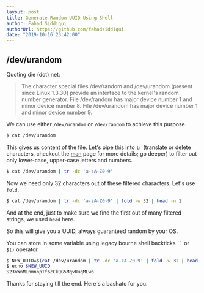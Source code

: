 ```yaml
---
layout: post
title: Generate Random UUID Using Shell
author: Fahad Siddiqui
authorUrl: https://github.com/fahadsiddiqui
date: "2019-10-16 23:42:00"
---
```



## /dev/urandom

Quoting die (dot) net:

> The character special files /dev/random and /dev/urandom (present since Linux 1.3.30) provide an interface to the kernel's random number generator. File /dev/random has major device number 1 and minor device number 8. File /dev/urandom has major device number 1 and minor device number 9.

We can use either `/dev/urandom` or `/dev/random` to achieve this purpose.

```bash
$ cat /dev/urandom
```

This gives us content of the file. Let's pipe this into `tr` (translate or delete characters, checkout the [man](http://linuxcommand.org/lc3_man_pages/tr1.html) page for more details; go deeper) to filter out only lower-case, upper-case letters and numbers. 

```bash
$ cat /dev/urandom | tr -dc 'a-zA-Z0-9'
```

Now we need only 32 characters out of these filtered characters. Let's use `fold`.

```bash
$ cat /dev/urandom | tr -dc 'a-zA-Z0-9' | fold -w 32 | head -n 1
```

And at the end, just to make sure we find the first out of many filtered strings, we used `head` here.

So this will give you a UUID, always guaranteed random by your OS.

You can store in some variable using legacy bourne shell backticks ``` `` ``` or `$()` operator.

```bash
$ NEW_UUID=$(cat /dev/urandom | tr -dc 'a-zA-Z0-9' | fold -w 32 | head -n 1)
$ echo $NEW_UUID
S23nWnMLnmnnpTf6cCkQG5MqvUuqMLwo
```

Thanks for staying till the end. Here's a bashato for you.